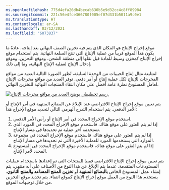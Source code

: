 ```yaml
---
ms.openlocfilehash: 775d4efa26db4becab630b5e9d32cc4c8ff89984
ms.sourcegitcommit: 221c56e4fce366780f005ef07d331b5011a9c0e1
ms.translationtype: HT
ms.contentlocale: ar-SA
ms.lasthandoff: 03/12/2021
ms.locfileid: "6073837"
---
```


موقع إخراج الإنتاج هو المكان الذي يتم فيه تخزين الصنف النهائي بعد إنتاجه. عادةً ما يكون هذا الموقع قريباً من عملية الإنتاج التي تنتج السلعة النهائية. يتم استخدام موقع إخراج الإنتاج كمخزن وسيط للمادة قبل نقلها إلى منطقة الشحن، وموقع التخزين، وموقع إدخال الإنتاج لعملية الإنتاج النهائية، وما إلى ذلك.

لمتابعة مثال إنتاج الحبيبات من الوحدة السابقة، تُظهر الصورة التالية العديد من مواقع المخرجات للإنتاج لكل عملية إنتاج أو أمر دفعي. توفر العديد من مواقع مخرجات الإنتاج لعامل المستودع نظرة عامة أفضل على مكان انتقاء المنتجات النهائية للتخزين النهائي.

[![رسم تخطيطي يوضح العديد من مواقع مخرجات الإنتاج.](../media/output-location.png)](../media/output-location.png#lightbox) 

يتم تعيين موقع إخراج الإنتاج الافتراضي عند الإبلاغ عن البضائع المنتهية في أمر الإنتاج أو الأمر الدفعي. يتم استخدام التدرج الهرمي التالي لتحديد موقع الإخراج هذا:

1.  استخدم موقع الإخراج المحدد في أمر الإنتاج أو رأس الأمر الدفعي.
2.  إذا لم يتم العثور على موقع هناك، فاستخدم موقع الإخراج المحدد في المورد الذي تستخدمه آخر عملية تم تحديدها في مسار الإنتاج.
3.  إذا لم يتم العثور على موقع هناك، فاستخدم موقع الإخراج المحدد في مجموعة الموارد التي يستخدمها المورد للعملية الأخيرة التي تم تحديدها في مسار الإنتاج.
4.  إذا لم يتم العثور على موقع هناك، فاستخدم موقع الإخراج المحدد في المستودع المحدد لأمر الإنتاج.

يتم تعيين موقع إخراج الإنتاج الافتراضي فقط للمنتجات التي تم إعدادها باستخدام عمليات المستودعات المتقدمة. عندما يتم الإبلاغ عن هذا النوع من الأصناف على أنه منتهي، يتم إنشاء عمل المستودع الخاص **بالبضائع المنتهية** أو **‏‫تخزين المنتج المساعد والمنتج الثانوي‬**. يستخدم هذا النوع من العمل موقع إخراج الإنتاج كموقع انتقاء. يتم تحديد موقع التخزين من خلال توجيهات الموقع.